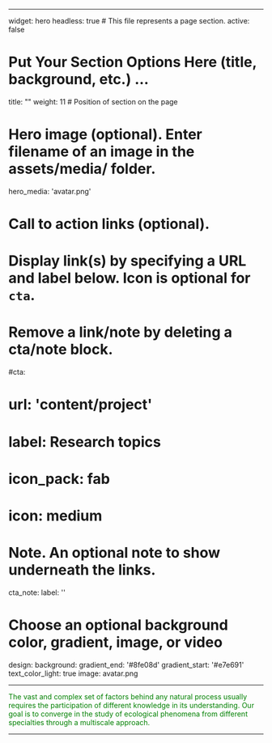 
---
widget: hero
headless: true  # This file represents a page section.
active: false
# Put Your Section Options Here (title, background, etc.) ...
title: ""
weight: 11 # Position of section on the page

# Hero image (optional). Enter filename of an image in the assets/media/ folder.
hero_media: 'avatar.png'
 

# Call to action links (optional).
#   Display link(s) by specifying a URL and label below. Icon is optional for `cta`.
#   Remove a link/note by deleting a cta/note block.
#cta:
#  url: 'content/project'
#  label: Research topics
#  icon_pack: fab
#  icon: medium


# Note. An optional note to show underneath the links.
cta_note:
  label: ''

# Choose an optional background color, gradient, image, or video
design:
  background:
    gradient_end: '#8fe08d'
    gradient_start: '#e7e691'
    text_color_light: true
  image: avatar.png  



---

<FONT COLOR="green"> 
The vast and complex set of factors behind any natural process usually requires the participation of different knowledge in its understanding. Our goal is to converge in the study of ecological phenomena from different specialties through a multiscale approach.
</FONT>

---


<section>

</section>
<br>




